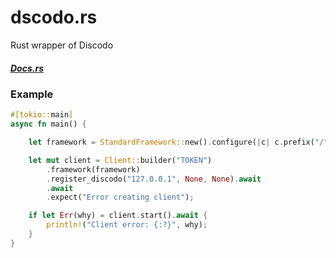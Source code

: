 # dscodo.rs
Rust wrapper of Discodo

##### [Docs.rs](https://docs.rs/discodo)

### Example
```rust
#[tokio::main]
async fn main() {

    let framework = StandardFramework::new().configure(|c| c.prefix("/"));

    let mut client = Client::builder("TOKEN")
        .framework(framework)
        .register_discodo("127.0.0.1", None, None).await
        .await
        .expect("Error creating client");

    if let Err(why) = client.start().await {
        println!("Client error: {:?}", why);
    }
}
```